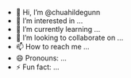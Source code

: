 - 👋 Hi, I’m @chuahildegunn
- 👀 I’m interested in ...
- 🌱 I’m currently learning ...
- 💞️ I’m looking to collaborate on ...
- 📫 How to reach me ...
- 😄 Pronouns: ...
- ⚡ Fun fact: ...

<!---
chuahildegunn/chuahildegunn is a ✨ special ✨ repository because its `README.md` (this file) appears on your GitHub profile.
You can click the Preview link to take a look at your changes.
--->

